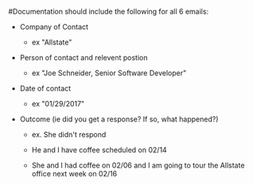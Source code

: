 #Documentation should include the following for all 6 emails:

* Company of Contact
  * ex "Allstate"

* Person of contact and relevent postion 
  * ex "Joe Schneider, Senior Software Developer"

* Date of contact
  * ex "01/29/2017"

* Outcome (ie did you get a response? If so, what happened?)

  *  ex. She didn't respond

  *  He and I have coffee scheduled on 02/14

  *  She and I had coffee on 02/06 and I am going to tour the Allstate office next week on 02/16
